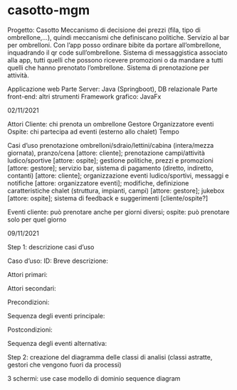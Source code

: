 # casotto-mgm

Progetto: Casotto
Meccanismo di decisione dei prezzi (fila, tipo di ombrellone,…), quindi meccanismi che definiscano politiche.
Servizio al bar per ombrelloni. Con l’app posso ordinare bibite da portare all’ombrellone, inquadrando il qr code sull’ombrellone.
Sistema di messaggistica associato alla app, tutti quelli che possono ricevere promozioni o da mandare a tutti quelli che hanno prenotato l’ombrellone.
Sistema di prenotazione per attività.

Applicazione web
Parte Server: Java (Springboot), DB relazionale
Parte front-end: altri strumenti
Framework grafico: JavaFx

02/11/2021

Attori
Cliente: chi prenota un ombrellone
Gestore
Organizzatore eventi
Ospite: chi partecipa ad eventi (esterno allo chalet)
Tempo

Casi d’uso
prenotazione ombrelloni/sdraio/lettini/cabina (intera/mezza giornata), pranzo/cena [attore: cliente];
prenotazione campi/attività ludico/sportive [attore: ospite];
gestione politiche, prezzi e promozioni [attore: gestore];
servizio bar, sistema di pagamento (diretto, indiretto, contanti) [attore: cliente];
organizzazione eventi ludico/sportivi, messaggi e notifiche [attore: organizzatore eventi];
modifiche, definizione caratteristiche chalet (struttura, impianti, campi) [attore: gestore];
jukebox [attore: ospite];
sistema di feedback e suggerimenti [cliente/ospite?]

Eventi
cliente: può prenotare anche per giorni diversi;
ospite: può prenotare solo per quel giorno


09/11/2021


Step 1: descrizione casi d’uso

Caso d’uso: 
ID:
Breve descrizione:


Attori primari:


Attori secondari:


Precondizioni:


Sequenza degli eventi principale:


Postcondizioni:


Sequenza degli eventi alternativa:




Step 2: creazione del diagramma delle classi di analisi (classi astratte, gestori che vengono fuori da processi)





3 schermi:
use case
modello di dominio
sequence diagram
